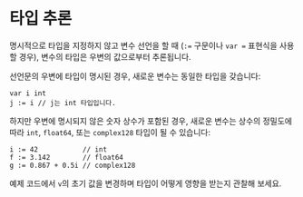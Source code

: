 # 타입 추론

명시적으로 타입을 지정하지 않고 변수 선언을 할 때 (`:=` 구문이나 `var =` 표현식을 사용할 경우), 변수의 타입은 우변의 값으로부터 추론됩니다.

선언문의 우변에 타입이 명시된 경우, 새로운 변수는 동일한 타입을 갖습니다:

	var i int
	j := i // j는 int 타입입니다.

하지만 우변에 명시되지 않은 숫자 상수가 포함된 경우, 새로운 변수는 상수의 정밀도에 따라 `int`, `float64`, 또는 `complex128` 타입이 될 수 있습니다:

	i := 42           // int
	f := 3.142        // float64
	g := 0.867 + 0.5i // complex128

예제 코드에서 `v`의 초기 값을 변경하며 타입이 어떻게 영향을 받는지 관찰해 보세요.